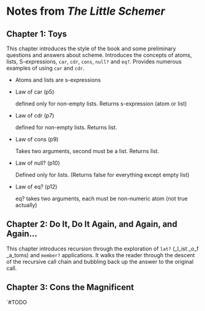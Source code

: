 # Notes from _The Little Schemer_

## Chapter 1: Toys
This chapter introduces the style of the book and some preliminary questions and answers about scheme. Introduces the concepts of atoms, lists, S-expressions, `car`, `cdr`, `cons`, `null?` and `eq?`. Provides numerous examples of using `car` and `cdr`.

* Atoms and lists are s-expressions

* Law of car (p5)

  defined only for non-empty lists. Returns s-expression (atom or list)

* Law of cdr (p7)

  defined for non-empty lists. Returns list.

* Law of cons (p9)

  Takes two arguments, second must be a list. Returns list.

* Law of null? (p10)

  Defined only for lists. (Returns false for everything except empty list)

* Law of eq? (p12)

  eq? takes two arguments, each must be non-numeric atom (not true actually)


## Chapter 2: Do It, Do It Again, and Again, and Again...
This chapter introduces recursion through the exploration of `lat?` (_l_ist _o_f _a_toms) and `member?` applications. It walks the reader through the descent of the recursive call chain and bubbling back up the answer to the original call.

## Chapter 3: Cons the Magnificent
`#TODO